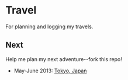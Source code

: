 # Travel

For planning and logging my travels.

## Next

Help me plan my next adventure--fork this repo!

- May-June 2013: [Tokyo, Japan][0]

[0]: https://github.com/mattonrails/travel/blob/master/Japan/Kanto/Tokyo.md

